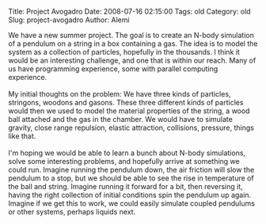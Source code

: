 Title: Project Avogadro
Date: 2008-07-16 02:15:00
Tags: old
Category: old
Slug: project-avogadro
Author: Alemi

We have a new summer project.  The goal is to create an N-body simulation of a pendulum on a string in a box containing a gas.  The idea is to model the system as a collection of particles, hopefully in the thousands.  I think it would be an interesting challenge, and one that is within our reach.  Many of us have programming experience, some with parallel computing experience.<br /><br />My initial thoughts on the problem:  We have three kinds of particles, stringons, woodons and gasons.  These three different kinds of particles would then we used to model the material properties of the string, a wood ball attached and the gas in the chamber.  We would have to simulate gravity, close range repulsion, elastic attraction, collisions, pressure, things like that.  <br /><br />I'm hoping we would be able to learn a bunch about N-body simulations, solve some interesting problems, and hopefully arrive at something we could run.  Imagine running the pendulum down, the air friction will slow the pendulum to a stop, but we should be able to see the rise in temperature of the ball and string.  Imagine running it forward for a bit, then reversing it, having the right collection of initial conditions spin the pendulum up again.  Imagine if we get this to work, we could easily simulate coupled pendulums or other systems, perhaps liquids next.
